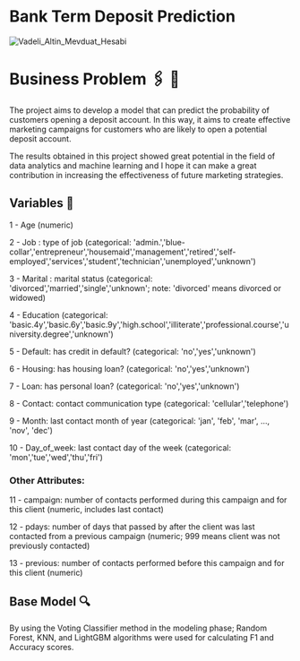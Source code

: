 # Bank Term Deposit Prediction
![Vadeli_Altin_Mevduat_Hesabi](https://github.com/ecemolgun/Bank-term-deposit-prediction/assets/79108733/05c80f4f-89f0-45ea-bb9c-5c7c95d1d67c)
# Business Problem 🖇️ 📝

The project aims to develop a model that can predict the probability of customers opening a deposit account. In this way, it aims to create effective marketing campaigns for customers who are likely to open a potential deposit account.

The results obtained in this project showed great potential in the field of data analytics and machine learning and I hope it can make a great contribution in increasing the effectiveness of future marketing strategies.

## Variables 🎯

1 - Age (numeric)

2 - Job : type of job (categorical: 'admin.','blue-collar','entrepreneur','housemaid','management','retired','self-employed','services','student','technician','unemployed','unknown')

3 - Marital : marital status (categorical: 'divorced','married','single','unknown'; note: 'divorced' means divorced or widowed)

4 - Education (categorical: 'basic.4y','basic.6y','basic.9y','high.school','illiterate','professional.course','university.degree','unknown')

5 - Default: has credit in default? (categorical: 'no','yes','unknown')

6 - Housing: has housing loan? (categorical: 'no','yes','unknown')

7 - Loan: has personal loan? (categorical: 'no','yes','unknown')

8 - Contact: contact communication type (categorical: 'cellular','telephone')

9 - Month: last contact month of year (categorical: 'jan', 'feb', 'mar', ..., 'nov', 'dec')

10 - Day_of_week: last contact day of the week (categorical: 'mon','tue','wed','thu','fri')

### Other Attributes:

11 - campaign: number of contacts performed during this campaign and for this client (numeric, includes last contact)

12 - pdays: number of days that passed by after the client was last contacted from a previous campaign (numeric; 999 means client was not previously contacted)

13 - previous: number of contacts performed before this campaign and for this client (numeric)

## Base Model 🔍

By using the Voting Classifier method in the modeling phase; Random Forest, KNN, and LightGBM algorithms were used for calculating F1 and Accuracy scores. 
